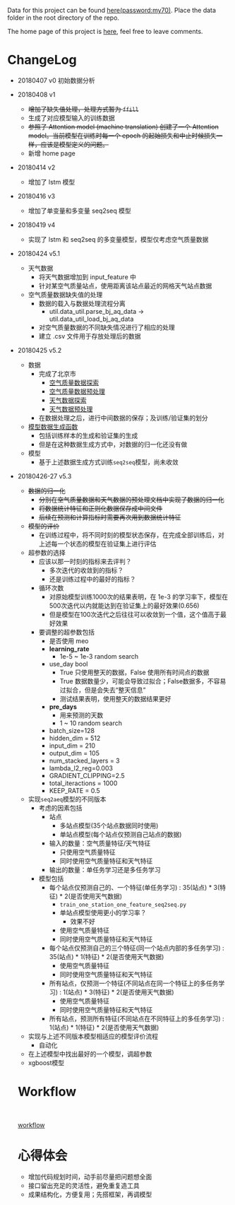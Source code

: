 Data for this project can be found [here(password:my70)](https://pan.baidu.com/s/15q48jFovG4-s3y_lzeea5Q). Place the data folder in the root directory of the repo.

The home page of this project is [here](https://www.notion.so/tianxingye/KDD-Cup-2018-eba62397b4b5403297826b928f3fe42c), feel free to leave comments.

# ChangeLog

- 20180407 v0 初始数据分析

- 20180408 v1
  - ~~增加了缺失值处理，处理方式暂为 `ffill`~~
  - 生成了对应模型输入的训练数据
  - ~~参照了 Attention model (machine translation) 创建了一个 Attention model。当前模型在训练时每一个 epoch 的起始损失和中止时候损失一样，应该是模型定义的问题。~~
  - 新增 home page

- 20180414 v2 
  - 增加了 lstm 模型

- 20180416 v3
  - 增加了单变量和多变量 seq2seq 模型

- 20180419 v4
  - 实现了 lstm 和 seq2seq 的多变量模型，模型仅考虑空气质量数据

- 20180424 v5.1
  - 天气数据
    - 将天气数据增加到 input_feature 中
    - 针对某空气质量站点，使用距离该站点最近的网格天气站点数据
  - 空气质量数据缺失值的处理
    - 数据的载入与数据处理流程分离
      - util.data_util.parse_bj_aq_data -> util.data_util_load_bj_aq_data
    - 对空气质量数据的不同缺失情况进行了相应的处理
    - 建立 .csv 文件用于存放处理后的数据

- 20180425 v5.2

  - 数据
    - 完成了北京市
      - [空气质量数据探索](https://github.com/txytju/air-quality-prediction/blob/master/aq_data_exploration.ipynb)
      - [空气质量数据预处理](https://github.com/txytju/air-quality-prediction/blob/master/aq_data_preprocess.ipynb)
      - [天气数据探索](https://github.com/txytju/air-quality-prediction/blob/master/weather_data_exploration.ipynb)
      - [天气数据预处理](https://github.com/txytju/air-quality-prediction/blob/master/weather_data_preprocess.ipynb)
    - 在数据处理之后，进行中间数据的保存；及训练/验证集的划分
  - [模型数据生成函数](https://github.com/txytju/air-quality-prediction/blob/master/generate_data.ipynb)
    - 包括训练样本的生成和验证集的生成
    - 但是在这种数据生成方式中，对数据的归一化还没有做
  - 模型
    - 基于上述数据生成方式训练`seq2seq`模型，尚未收敛

- 20180426-27 v5.3

  - ~~数据的归一化~~
    - ~~分别在空气质量数据和天气数据的预处理文档中实现了数据的归一化~~
    - ~~将数据统计特征和正则化数据保存成中间文件~~
    - ~~后续在预测和计算指标时需要再次用到数据统计特征~~
  - ~~模型的评价~~
    - 在训练过程中，将不同时刻的模型状态保存，在完成全部训练后，对上述每一个状态的模型在验证集上进行评估
  - 超参数的选择
    - 应该以那一时刻的指标来去评判？
      - 多次迭代的收敛到的指标？
      - 还是训练过程中的最好的指标？
    - 循环次数
      - 对原始模型训练1000次的结果表明，在 1e-3 的学习率下，模型在500次迭代以内就能达到在验证集上的最好效果(0.656)
      - 但是模型在100次迭代之后往往可以收敛到一个值，这个值高于最好效果
    - 要调整的超参数包括
      - 是否使用 meo 
      - **learning_rate**
        - 1e-5 ~ 1e-3 random search
      - use_day bool
        - True 只使用整天的数据，False 使用所有时间点的数据
        - True 数据数量少，可能会导致过拟合；False数据多，不容易过拟合，但是会失去“整天信息”
        - 测试结果表明，使用整天的数据结果更好
      - **pre_days**
        - 用来预测的天数
        - 1 ~ 10 random search
      - batch_size=128
      - hidden_dim = 512
      - input_dim = 210
      - output_dim = 105
      - num_stacked_layers = 3
      - lambda_l2_reg=0.003
      - GRADIENT_CLIPPING=2.5
      - total_iteractions = 1000
      - KEEP_RATE = 0.5
  - 实现`seq2aeq`模型的不同版本
    - 考虑的因素包括
      - 站点
        - 多站点模型(35个站点数据同时使用)
        - 单站点模型(每个站点仅预测自己站点的数据)
      - 输入的数量：空气质量特征/天气特征
        - 只使用空气质量特征
        - 同时使用空气质量特征和天气特征
      - 输出的数量：单任务学习还是多任务学习
    - 模型包括
      - 每个站点仅预测自己的、一个特征(单任务学习) : 35(站点) * 3(特征) * 2(是否使用天气数据)
        - `train_one_station_one_feature_seq2seq.py`
        - 单站点模型使用更小的学习率？
          - 效果不好
        - 使用空气质量特征
        - 同时使用空气质量特征和天气特征
      - 每个站点仅预测自己的三个特征(同一个站点内部的多任务学习) : 35(站点) * 1(特征) * 2(是否使用天气数据)
        - 使用空气质量特征
        - 同时使用空气质量特征和天气特征
      - 所有站点，仅预测一个特征(不同站点在同一个特征上的多任务学习) : 1(站点) * 3(特征) * 2(是否使用天气数据)
        - 使用空气质量特征
        - 同时使用空气质量特征和天气特征
      - 所有站点，预测所有特征(不同站点在不同特征上的多任务学习) : 1(站点) * 1(特征) * 2(是否使用天气数据)
  - 实现与上述不同版本模型相适应的模型评价流程
    - 自动化
  - 在上述模型中找出最好的一个模型，调超参数
  - xgboost模型

  #  Workflow

  ​

  [workflow](https://github.com/txytju/air-quality-prediction/blob/master/project_wokflow.pdf)

  # 心得体会

  - 增加代码规划时间，动手前尽量把问题想全面
  - 接口留出充足的灵活性，避免重复造工具
  - 成果结构化，方便复用；先搭框架，再调模型


